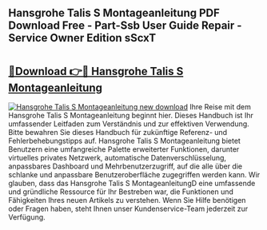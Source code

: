 ## Hansgrohe Talis S Montageanleitung PDF Download Free - Part-Ssb User Guide Repair - Service Owner Edition sScxT

# <h2><a href="http://df7alx4.blite.top/?on=Hansgrohe+Talis+S+Montageanleitung">🔗Download 👉🔴 Hansgrohe Talis S Montageanleitung</a></h2>

[![Hansgrohe Talis S Montageanleitung new download](https://i.imgur.com/lujVjoI.png)](http://df7alx4.blite.top/?on=Hansgrohe+Talis+S+Montageanleitung)
Ihre Reise mit dem Hansgrohe Talis S Montageanleitung beginnt hier. Dieses Handbuch ist Ihr umfassender Leitfaden zum Verständnis und zur effektiven Verwendung. Bitte bewahren Sie dieses Handbuch für zukünftige Referenz- und Fehlerbehebungstipps auf. Hansgrohe Talis S Montageanleitung bietet Benutzern eine umfangreiche Palette erweiterter Funktionen, darunter virtuelles privates Netzwerk, automatische Datenverschlüsselung, anpassbares Dashboard und Mehrbenutzerzugriff, auf die alle über die schlanke und anpassbare Benutzeroberfläche zugegriffen werden kann. Wir glauben, dass das Hansgrohe Talis S MontageanleitungD eine umfassende und gründliche Ressource für Ihr Bestreben war, die Funktionen und Fähigkeiten Ihres neuen Artikels zu verstehen. Wenn Sie Hilfe benötigen oder Fragen haben, steht Ihnen unser Kundenservice-Team jederzeit zur Verfügung.

